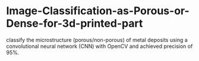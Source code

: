 # Image-Classification-as-Porous-or-Dense-for-3d-printed-part

classify the microstructure (porous/non-porous) of metal deposits using a convolutional neural network (CNN) with OpenCV and achieved precision of 95%. 
